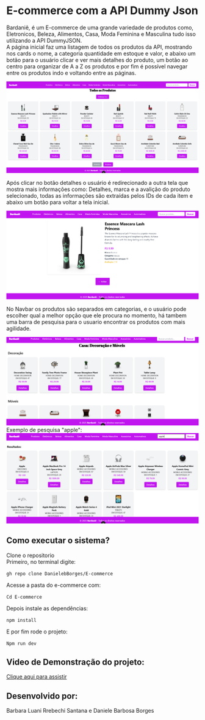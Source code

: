 # E-commerce com a API Dummy Json

Bardaniê, é um E-commerce de uma grande variedade de produtos como, Eletronicos, Beleza, Alimentos, Casa, Moda Feminina e Masculina tudo isso utilizando a API DummyJSON.    
A página inicial faz uma listagem de todos os produtos da API, mostrando nos cards o nome, a categoria quantidade em estoque e valor, e abaixo um botão para o usuário clicar e ver mais detalhes do produto, um botão ao centro para organizar de A a Z os produtos e por fim é possível navegar entre os produtos indo e voltando entre as páginas.   

![Tela Inicial](assets/telaInicial.png) 

Após clicar no botão detalhes o usuário é redirecionado a outra tela que mostra mais informações como: Detalhes, marca e a avalição do produto selecionado, todas as informações são extraídas pelos IDs de cada item e abaixo um botão para voltar a tela inicial.  

![Detalhes](assets/Detalhes.png)

No Navbar os produtos são separados em categorias, e o usuário pode escolher qual a melhor opção que ele procura no momento, há tambem uma barra de pesquisa para o usuario encontrar os produtos com mais agilidade.

![Exemplo de categoria](assets/categoriaExemplo.png)
Exemplo de pesquisa "apple":
![Pesquisa](assets/Pesquisa.png)

## Como executar o sistema?

Clone o repositorio  
Primeiro, no terminal digite:
```
gh repo clone DanielebBorges/E-commerce
```

Acesse a pasta do e-commerce com:
```
Cd E-commerce
```  
Depois instale as dependências:
```
npm install
``` 
E por fim rode o projeto:
```
Npm run dev
``` 

## Video de Demonstração do projeto:    
 [Clique aqui para assistir](https://youtu.be/_lzfppw7CFg)

## Desenvolvido por:
Barbara Luani Rrebechi Santana e Daniele Barbosa Borges 